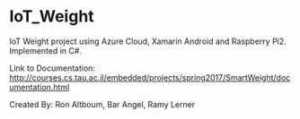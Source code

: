 # IoT_Weight
IoT Weight project using Azure Cloud, Xamarin Android and Raspberry Pi2.  Implemented in C#.

Link to Documentation:
http://courses.cs.tau.ac.il/embedded/projects/spring2017/SmartWeight/documentation.html

Created By:
Ron Altboum,
Bar Angel,
Ramy Lerner
